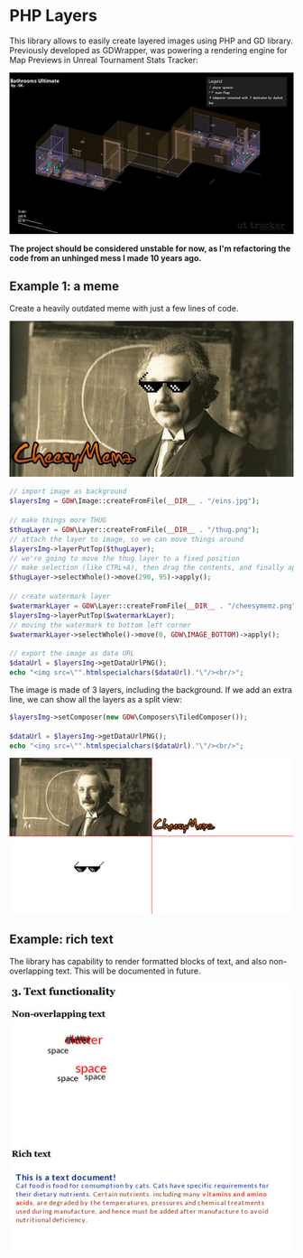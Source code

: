 # PHP Layers

This library allows to easily create layered images using PHP and GD library. 
Previously developed as GDWrapper, was powering a rendering engine for
Map Previews in Unreal Tournament Stats Tracker:

![Wireframe rendering of a game map](example/UTTDemo.jpg)

**The project should be considered unstable for now, as I'm refactoring the code from an unhinged mess I made 10 years ago.**

## Example 1: a meme
Create a heavily outdated meme with just a few lines of code.

![Einstein with thug life glasses, watermarked](example/LayeringDemoResult.jpg)

```php
// import image as background
$layersImg = GDW\Image::createFromFile(__DIR__ . "/eins.jpg");

// make things more THUG
$thugLayer = GDW\Layer::createFromFile(__DIR__ . "/thug.png");
// attach the layer to image, so we can move things around
$layersImg->layerPutTop($thugLayer);
// we're going to move the thug layer to a fixed position
// make selection (like CTRL+A), then drag the contents, and finally apply the result.
$thugLayer->selectWhole()->move(290, 95)->apply();

// create watermark layer
$watermarkLayer = GDW\Layer::createFromFile(__DIR__ . "/cheesymemz.png");
$layersImg->layerPutTop($watermarkLayer);
// moving the watermark to bottom left corner
$watermarkLayer->selectWhole()->move(0, GDW\IMAGE_BOTTOM)->apply();

// export the image as data URL
$dataUrl = $layersImg->getDataUrlPNG();
echo "<img src=\"".htmlspecialchars($dataUrl)."\"/><br/>";
```
The image is made of 3 layers, including the background. If we add an extra line, we can show all the layers as a split view:

```php
$layersImg->setComposer(new GDW\Composers\TiledComposer());

$dataUrl = $layersImg->getDataUrlPNG();
echo "<img src=\"".htmlspecialchars($dataUrl)."\"/><br/>";
```

![Tiled view of indivitual layers making the Einstein thug life meme](example/LayeringDemoTiles.png)

## Example: rich text
The library has capability to render formatted blocks of text, and also non-overlapping text. This will be documented in future.

![Example of text rendering using the library](example/TextDemo.jpg)

